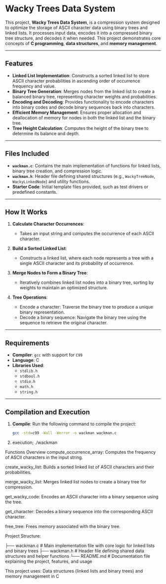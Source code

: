 # Wacky Trees Data System

This project, **Wacky Trees Data System**, is a compression system designed to optimize the storage of ASCII character data using binary trees and linked lists. It processes input data, encodes it into a compressed binary tree structure, and decodes it when needed. This project demonstrates core concepts of **C programming**, **data structures**, and **memory management**.

---

## Features

- **Linked List Implementation**: Constructs a sorted linked list to store ASCII character probabilities in ascending order of occurrence frequency and value.
- **Binary Tree Generation**: Merges nodes from the linked list to create a balanced binary tree, representing character weights and probabilities.
- **Encoding and Decoding**: Provides functionality to encode characters into binary codes and decode binary sequences back into characters.
- **Efficient Memory Management**: Ensures proper allocation and deallocation of memory for nodes in both the linked list and the binary tree.
- **Tree Height Calculation**: Computes the height of the binary tree to determine its balance and depth.

---

## Files Included

- **`wackman.c`**: Contains the main implementation of functions for linked lists, binary tree creation, and compression logic.
- **`wackman.h`**: Header file defining shared structures (e.g., `WackyTreeNode`, `WackyLinkedNode`) and utility functions.
- **Starter Code**: Initial template files provided, such as test drivers or predefined constants.

---

## How It Works

1. **Calculate Character Occurrences**:
   - Takes an input string and computes the occurrence of each ASCII character.

2. **Build a Sorted Linked List**:
   - Constructs a linked list, where each node represents a tree with a single ASCII character and its probability of occurrence.

3. **Merge Nodes to Form a Binary Tree**:
   - Iteratively combines linked list nodes into a binary tree, sorting by weights to maintain an optimized structure.

4. **Tree Operations**:
   - Encode a character: Traverse the binary tree to produce a unique binary representation.
   - Decode a binary sequence: Navigate the binary tree using the sequence to retrieve the original character.

---

## Requirements

- **Compiler**: `gcc` with support for `C99`
- **Language**: C
- **Libraries Used**: 
  - `stdlib.h`
  - `stdbool.h`
  - `stdio.h`
  - `math.h`
  - `string.h`

---

## Compilation and Execution

1. **Compile**:
   Run the following command to compile the project:
   ```bash
   gcc -std=c99 -Wall -Werror -o wackman wackman.c
2. execution;
   ./wackman

Functions Overview
compute_occurrence_array: Computes the frequency of ASCII characters in the input string.

create_wacky_list: Builds a sorted linked list of ASCII characters and their probabilities.

merge_wacky_list: Merges linked list nodes to create a binary tree for compression.

get_wacky_code: Encodes an ASCII character into a binary sequence using the tree.

get_character: Decodes a binary sequence into the corresponding ASCII character.

free_tree: Frees memory associated with the binary tree.

Project Structure:

├── wackman.c   # Main implementation file with core logic for linked lists and binary trees
├── wackman.h   # Header file defining shared data structures and helper functions
└── README.md   # Documentation file explaining the project, features, and usage

This project uses: Data structures (linked lists and binary trees) and memory management in C
